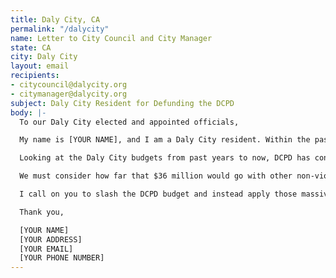 ```yaml
---
title: Daly City, CA
permalink: "/dalycity"
name: Letter to City Council and City Manager
state: CA
city: Daly City
layout: email
recipients:
- citycouncil@dalycity.org
- citymanager@dalycity.org
subject: Daly City Resident for Defunding the DCPD
body: |-
  To our Daly City elected and appointed officials,

  My name is [YOUR NAME], and I am a Daly City resident. Within the past week, we have seen a nationwide movement take to our streets in protest and outrage at the brutalization of Black people in our country at the hands of the police. The discussion has branched to whether the violent enforcement strategies of police actually keep us safe and are helpful to our community, and I believe we need to address that here in Daly City. We must acknowledge and dismantle the waste and harm of our police budget.

  Looking at the Daly City budgets from past years to now, DCPD has constantly been awarded a colossal share of our city's expenditures, far more than the rest of our services provided. This year, the allocation for DCPD was $36,691,658, which is 40% of our total city budget. Forty Percent! The next closest item in the budget is our Fire Department at 23%. And to what end? DCPD are not showing in budget reports that their massive resources have kept us safer. We are seeing that police around the country are violent, racist, and wasteful, and that's what we're financially empowering in our community above all other services. What we are also seeing is more and more evidence that community safety is much more likely to occur when people's needs are being met.

  We must consider how far that $36 million would go with other non-violent, prevention-oriented services that address our livelihoods and humanity such as health services, social services, infrastructure, childcare assistance, homelessness services, libraries, and our parks and recreation services. We need to reimagine public safety to address root causes rather than defaulting to violence - which is disproportionately used against our Black neighbors (and others who've been targeted by police historically). Additionally with COVID-19 affecting our community's economy for the forseeable future, budget cuts will likely be made; we must start with DCPD before anything else.

  I call on you to slash the DCPD budget and instead apply those massive resources towards these stated alternatives. Help us keep Daly City truly safe, healthy, and prosperous. and join me, your fellow residents, and the rest of the country in moving away from violent policing and toward a just society.

  Thank you,

  [YOUR NAME]
  [YOUR ADDRESS]
  [YOUR EMAIL]
  [YOUR PHONE NUMBER]
---
```

